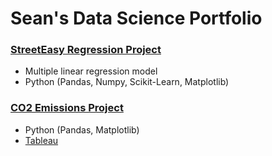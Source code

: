 # Sean's Data Science Portfolio


### [StreetEasy Regression Project](https://github.com/seanjkk/streeteasy-regression-project)

- Multiple linear regression model
- Python (Pandas, Numpy, Scikit-Learn, Matplotlib)

### [CO2 Emissions Project](https://github.com/seanjkk/co2-emissions-project)

- Python (Pandas, Matplotlib)
- [Tableau](https://public.tableau.com/app/profile/sean7198/viz/CarbonDioxideEmissions_16432672351780/Dashboard)
